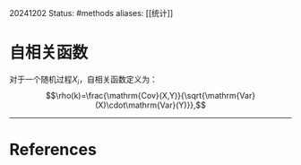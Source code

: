 20241202
Status: #methods
aliases: [[统计]]
# 自相关函数
对于一个随机过程${X_i}$，自相关函数定义为：$$\rho(k)=\frac{\mathrm{Cov}(X,Y)}{\sqrt{\mathrm{Var}(X)\cdot\mathrm{Var}(Y)}},$$

---
# References
